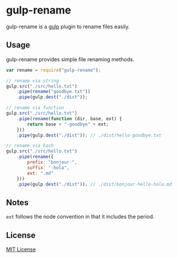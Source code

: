 # gulp-rename

gulp-rename is a [gulp](https://github.com/wearefractal/gulp) plugin to rename files easily.

## Usage

gulp-rename provides simple file renaming methods.

```javascript
var rename = require("gulp-rename");

// rename via string
gulp.src("./src/hello.txt")
	.pipe(rename("goodbye.txt"))
	.pipe(gulp.dest("./dist"));

// rename via function
gulp.src("./src/hello.txt")
	.pipe(rename(function (dir, base, ext) {
		return base + "-goodbye" + ext;
	}))
	.pipe(gulp.dest("./dist")); // ./dist/hello-goodbye.txt

// rename via hash
gulp.src("./src/hello.txt")
	.pipe(rename({
		prefix: "bonjour-",
		suffix: "-hola",
		ext: ".md"
	}))
	.pipe(gulp.dest("./dist")); // ./dist/bonjour-hello-hola.md
```

## Notes

`ext` follows the node convention in that it includes the period.

## License

[MIT License](http://en.wikipedia.org/wiki/MIT_License)
